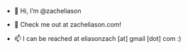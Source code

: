 - 👋 Hi, I’m @zacheliason
- 👀 Check me out at zacheliason.com!

- 📫 I can be reached at eliasonzach [at] gmail [dot] com :)

